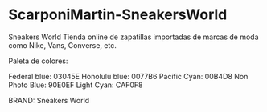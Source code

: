 # ScarponiMartin-SneakersWorld

Sneakers World
Tienda online de zapatillas importadas de marcas de moda  como Nike, Vans, Converse, etc.

Paleta de colores:

Federal blue: 03045E
Honolulu blue: 0077B6
Pacific Cyan: 00B4D8
Non Photo Blue: 90E0EF
Light Cyan: CAF0F8

BRAND: Sneakers World